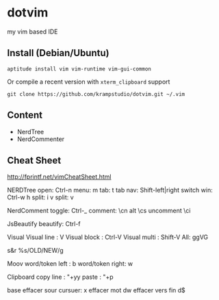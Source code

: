 dotvim
======

my vim based IDE

## Install (Debian/Ubuntu)

	aptitude install vim vim-runtime vim-gui-common

Or compile a recent version with `xterm_clipboard` support

	git clone https://github.com/krampstudio/dotvim.git ~/.vim

## Content 

- NerdTree
- NerdCommenter

## Cheat Sheet


http://fprintf.net/vimCheatSheet.html

NERDTree
open: Ctrl-n
menu: m
tab: t
tab nav: Shift-left|right
switch  win: Ctrl-w
h split: i
v split: v

NerdComment
toggle: Ctrl-_
comment: \cn
alt \cs
uncomment \ci

JsBeautify
beautify: Ctrl-f

Visual
Visual line : V
Visual block : Ctrl-V
Visual multi : Shift-V
All: ggVG

s&r
%s/OLD/NEW/g

Moov
word/token left : b 
word/token  right: w

Clipboard
copy line : "+yy
paste : "+p


base
effacer sour cursuer: x
effacer mot dw
effacer vers fin d$
